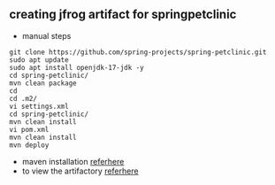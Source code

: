 creating jfrog artifact for springpetclinic
-------------------------------------------
* manual steps
```
git clone https://github.com/spring-projects/spring-petclinic.git
sudo apt update
sudo apt install openjdk-17-jdk -y
cd spring-petclinic/
mvn clean package
cd
cd .m2/
vi settings.xml
cd spring-petclinic/
mvn clean install
vi pom.xml
mvn clean install
mvn deploy
```
* maven installation [referhere](https://phoenixnap.com/kb/install-maven-on-ubuntu)
* to view the artifactory [referhere](https://kiranteja.jfrog.io/ui/repos/tree/General/libs-snapshot-local/org)